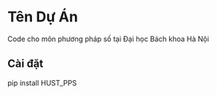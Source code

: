 # Tên Dự Án
Code cho môn phương pháp số tại Đại học Bách khoa Hà Nội
## Cài đặt
pip install HUST_PPS